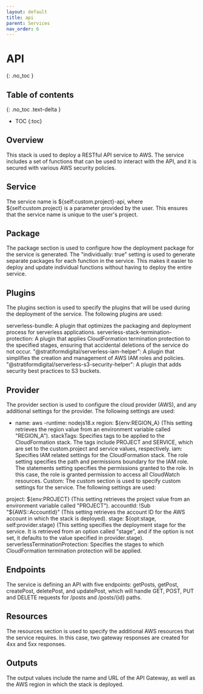 ```yaml
---
layout: default
title: api
parent: Services
nav_order: 6
---
```


# API
{: .no_toc }

## Table of contents
{: .no_toc .text-delta }

- TOC
{:toc}

## Overview
This stack is used to deploy a RESTful API service to AWS. The service includes a set of functions that can be used to interact with the API, and it is secured with various AWS security policies.

## Service
The service name is ${self:custom.project}-api, where ${self:custom.project} is a parameter provided by the user. This ensures that the service name is unique to the user's project.

## Package
The package section is used to configure how the deployment package for the service is generated. The "individually: true" setting is used to generate separate packages for each function in the service. This makes it easier to deploy and update individual functions without having to deploy the entire service.

## Plugins
The plugins section is used to specify the plugins that will be used during the deployment of the service. The following plugins are used:

serverless-bundle: A plugin that optimizes the packaging and deployment process for serverless applications.
serverless-stack-termination-protection: A plugin that applies CloudFormation termination protection to the specified stages, ensuring that accidental deletions of the service do not occur.
"@stratiformdigital/serverless-iam-helper": A plugin that simplifies the creation and management of AWS IAM roles and policies.
"@stratiformdigital/serverless-s3-security-helper": A plugin that adds security best practices to S3 buckets.

## Provider
The provider section is used to configure the cloud provider (AWS), and any additional settings for the provider. The following settings are used:

- name: aws
-runtime: nodejs18.x
region: ${env:REGION_A} (This setting retrieves the region value from an environment variable called "REGION_A").
stackTags: Specifies tags to be applied to the CloudFormation stack. The tags include PROJECT and SERVICE, which are set to the custom.project and service values, respectively.
iam: Specifies IAM related settings for the CloudFormation stack. The role setting specifies the path and permissions boundary for the IAM role. The statements setting specifies the permissions granted to the role. In this case, the role is granted permission to access all CloudWatch resources.
Custom:
The custom section is used to specify custom settings for the service. The following settings are used:

project: ${env:PROJECT} (This setting retrieves the project value from an environment variable called "PROJECT").
accountId: !Sub "${AWS::AccountId}" (This setting retrieves the account ID for the AWS account in which the stack is deployed).
stage: ${opt:stage, self:provider.stage} (This setting specifies the deployment stage for the service. It is retrieved from an option called "stage", and if the option is not set, it defaults to the value specified in provider.stage).
serverlessTerminationProtection: Specifies the stages to which CloudFormation termination protection will be applied.

## Endpoints
The service is defining an API with five endpoints: getPosts, getPost, createPost, deletePost, and updatePost, which will handle GET, POST, PUT and DELETE requests for /posts and /posts/{id} paths.

## Resources
The resources section is used to specify the additional AWS resources that the service requires. In this case, two gateway responses are created for 4xx and 5xx responses.

## Outputs
The output values include the name and URL of the API Gateway, as well as the AWS region in which the stack is deployed.

